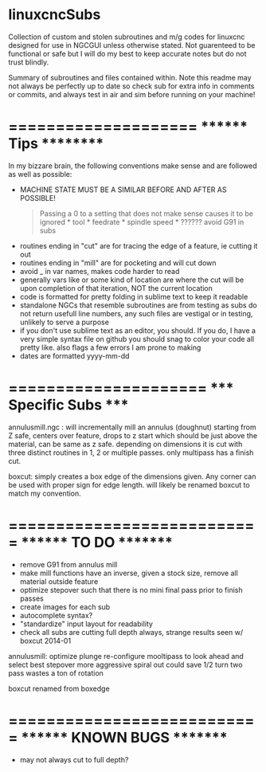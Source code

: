 linuxcncSubs
============

Collection of custom and stolen subroutines and m/g codes for linuxcnc
designed for use in NGCGUI unless otherwise stated.  Not guarenteed to be functional or safe but I will do my best to keep accurate notes but do not trust blindly.

Summary of subroutines and files contained within.  Note this readme may not always be perfectly up to date so check sub for extra info in comments or commits, and always test in air and sim before running on your machine!

====================
****** Tips ********
====================

In my bizzare brain, the following conventions make sense and are followed as well as possible:
* MACHINE STATE MUST BE A SIMILAR BEFORE AND AFTER AS POSSIBLE!
    > Passing a 0 to a setting that does not make sense causes it to be ignored
        * tool
        * feedrate
        * spindle speed
        * ??????
    > avoid G91 in subs 
* routines ending in "cut" are for tracing the edge of a feature, ie cutting it out
* routines ending in "mill" are for pocketing and will cut down
* avoid _ in var names, makes code harder to read
* generally vars like <rad> or some kind of location are where the cut will be upon completion of that iteration, NOT the current location
* code is formatted for pretty folding in sublime text to keep it readable
* standalone NGCs that resemble subroutines are from testing as subs do not return usefull line numbers, any such files are vestigal or in testing, unlikely to serve a purpose
* if you don't use sublime text as an editor, you should.  If you do,  I have a very simple syntax file on github you should snag to color your code all pretty like. also flags a few errors I am prone to making
* dates are formatted yyyy-mm-dd

=====================
*** Specific Subs ***
=====================

annulusmill.ngc : will incrementally mill an annulus (doughnut) starting from Z safe, centers over feature, drops to z start which should be just above the material, can be same as z safe.  depending on dimensions it is cut with three distinct routines in 1, 2 or multiple passes.  only multipass has a finish cut.

boxcut: simply creates a box edge of the dimensions given.  Any corner can be used with proper sign for edge length.  will likely be renamed boxcut to match my convention.

===========================
******    TO DO     *******
===========================

* remove G91 from annulus mill
* make mill functions have an inverse, given a stock size, remove all material outside feature
* optimize stepover such that there is no mini final pass prior to finish passes
* create images for each sub
* autocomplete syntax?
* "standardize" input layout for readability
* check all subs are cutting full depth always, strange results seen w/ boxcut 2014-01

annulusmill: optimize plunge
  re-configure mooltipass to look ahead and select best stepover
  more aggressive spiral out could save 1/2 turn
  two pass wastes a ton of rotation

boxcut
    renamed from boxedge

===========================
******  KNOWN BUGS  *******
===========================

* may not always cut to full depth?